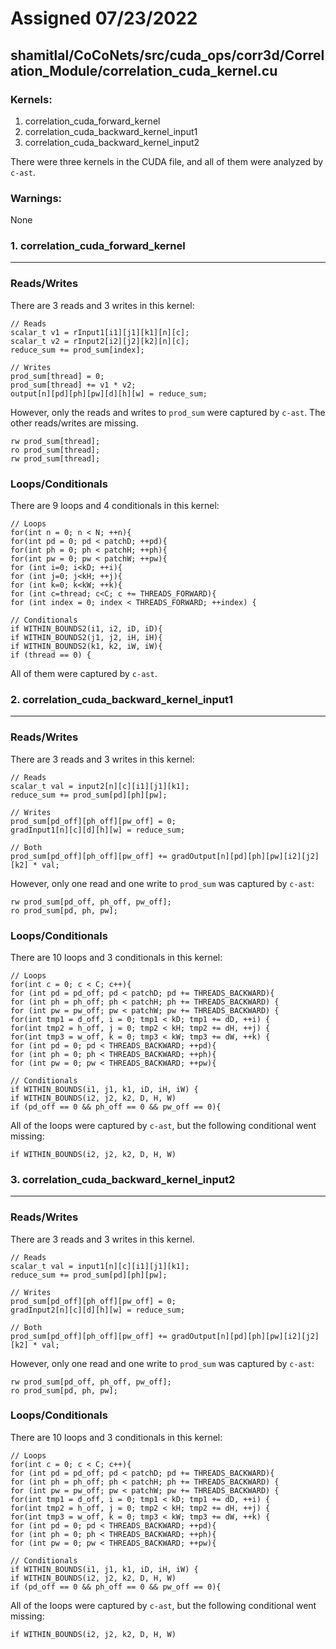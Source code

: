# Assigned 07/23/2022

## shamitlal/CoCoNets/src/cuda_ops/corr3d/Correlation_Module/correlation_cuda_kernel.cu

### Kernels:

1. correlation_cuda_forward_kernel
2. correlation_cuda_backward_kernel_input1
3. correlation_cuda_backward_kernel_input2

There were three kernels in the CUDA file, and all of them were analyzed by `c-ast`.

### Warnings:

None

### 1. correlation_cuda_forward_kernel

<hr>

### Reads/Writes

There are 3 reads and 3 writes in this kernel:

```cuda
// Reads
scalar_t v1 = rInput1[i1][j1][k1][n][c];
scalar_t v2 = rInput2[i2][j2][k2][n][c];
reduce_sum += prod_sum[index];

// Writes
prod_sum[thread] = 0;
prod_sum[thread] += v1 * v2;
output[n][pd][ph][pw][d][h][w] = reduce_sum;
```

However, only the reads and writes to `prod_sum` were captured by `c-ast`. The other reads/writes are missing.

```
rw prod_sum[thread];
ro prod_sum[thread];
rw prod_sum[thread];
```

### Loops/Conditionals

There are 9 loops and 4 conditionals in this kernel:

```cuda
// Loops
for(int n = 0; n < N; ++n){
for(int pd = 0; pd < patchD; ++pd){
for(int ph = 0; ph < patchH; ++ph){
for(int pw = 0; pw < patchW; ++pw){
for (int i=0; i<kD; ++i){
for (int j=0; j<kH; ++j){
for (int k=0; k<kW; ++k){
for (int c=thread; c<C; c += THREADS_FORWARD){
for (int index = 0; index < THREADS_FORWARD; ++index) {

// Conditionals
if WITHIN_BOUNDS2(i1, i2, iD, iD){
if WITHIN_BOUNDS2(j1, j2, iH, iH){
if WITHIN_BOUNDS2(k1, k2, iW, iW){
if (thread == 0) {
```

All of them were captured by `c-ast`.

### 2. correlation_cuda_backward_kernel_input1

<hr>

### Reads/Writes

There are 3 reads and 3 writes in this kernel:

```cuda
// Reads
scalar_t val = input2[n][c][i1][j1][k1];
reduce_sum += prod_sum[pd][ph][pw];

// Writes
prod_sum[pd_off][ph_off][pw_off] = 0;
gradInput1[n][c][d][h][w] = reduce_sum;

// Both
prod_sum[pd_off][ph_off][pw_off] += gradOutput[n][pd][ph][pw][i2][j2][k2] * val;
```

However, only one read and one write to `prod_sum` was captured by `c-ast`:

```
rw prod_sum[pd_off, ph_off, pw_off];
ro prod_sum[pd, ph, pw];
```

### Loops/Conditionals

There are 10 loops and 3 conditionals in this kernel:

```cuda
// Loops
for(int c = 0; c < C; c++){
for (int pd = pd_off; pd < patchD; pd += THREADS_BACKWARD){
for (int ph = ph_off; ph < patchH; ph += THREADS_BACKWARD) {
for (int pw = pw_off; pw < patchW; pw += THREADS_BACKWARD) {
for(int tmp1 = d_off, i = 0; tmp1 < kD; tmp1 += dD, ++i) {
for(int tmp2 = h_off, j = 0; tmp2 < kH; tmp2 += dH, ++j) {
for(int tmp3 = w_off, k = 0; tmp3 < kW; tmp3 += dW, ++k) {
for (int pd = 0; pd < THREADS_BACKWARD; ++pd){
for (int ph = 0; ph < THREADS_BACKWARD; ++ph){
for (int pw = 0; pw < THREADS_BACKWARD; ++pw){

// Conditionals
if WITHIN_BOUNDS(i1, j1, k1, iD, iH, iW) {
if WITHIN_BOUNDS(i2, j2, k2, D, H, W) 
if (pd_off == 0 && ph_off == 0 && pw_off == 0){
```

All of the loops were captured by `c-ast`, but the following conditional went missing:

```cuda
if WITHIN_BOUNDS(i2, j2, k2, D, H, W) 
```

### 3. correlation_cuda_backward_kernel_input2

<hr>

### Reads/Writes

There are 3 reads and 3 writes in this kernel.

```cuda
// Reads
scalar_t val = input1[n][c][i1][j1][k1];
reduce_sum += prod_sum[pd][ph][pw];

// Writes
prod_sum[pd_off][ph_off][pw_off] = 0;
gradInput2[n][c][d][h][w] = reduce_sum;

// Both
prod_sum[pd_off][ph_off][pw_off] += gradOutput[n][pd][ph][pw][i2][j2][k2] * val;
```

However, only one read and one write to `prod_sum` was captured by `c-ast`:

```
rw prod_sum[pd_off, ph_off, pw_off];
ro prod_sum[pd, ph, pw];
```

### Loops/Conditionals

There are 10 loops and 3 conditionals in this kernel:

```cuda
// Loops
for(int c = 0; c < C; c++){
for (int pd = pd_off; pd < patchD; pd += THREADS_BACKWARD){
for (int ph = ph_off; ph < patchH; ph += THREADS_BACKWARD) {
for (int pw = pw_off; pw < patchW; pw += THREADS_BACKWARD) {
for(int tmp1 = d_off, i = 0; tmp1 < kD; tmp1 += dD, ++i) {
for(int tmp2 = h_off, j = 0; tmp2 < kH; tmp2 += dH, ++j) {
for(int tmp3 = w_off, k = 0; tmp3 < kW; tmp3 += dW, ++k) {
for (int pd = 0; pd < THREADS_BACKWARD; ++pd){
for (int ph = 0; ph < THREADS_BACKWARD; ++ph){
for (int pw = 0; pw < THREADS_BACKWARD; ++pw){

// Conditionals
if WITHIN_BOUNDS(i1, j1, k1, iD, iH, iW) {
if WITHIN_BOUNDS(i2, j2, k2, D, H, W) 
if (pd_off == 0 && ph_off == 0 && pw_off == 0){
```

All of the loops were captured by `c-ast`, but the following conditional went missing:

```cuda
if WITHIN_BOUNDS(i2, j2, k2, D, H, W) 
```
